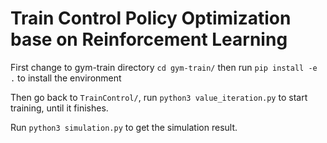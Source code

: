 # Train Control Policy Optimization base on Reinforcement Learning
First change to gym-train directory `cd gym-train/` then run `pip install -e .` to install the environment

Then go back to `TrainControl/`, run `python3 value_iteration.py` to start training, until it finishes.

Run `python3 simulation.py` to get the simulation result.
